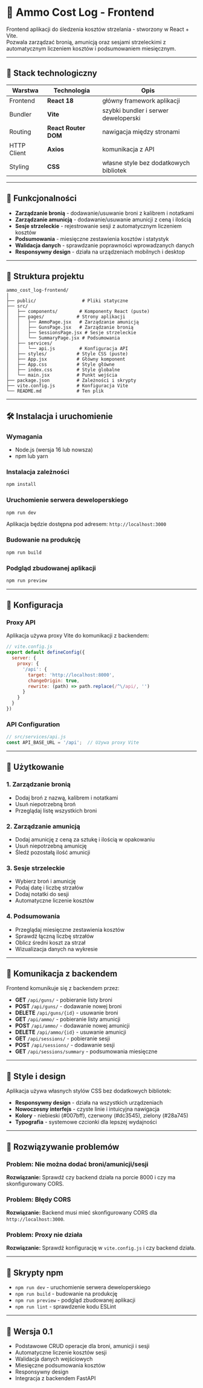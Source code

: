 # 🎯 Ammo Cost Log - Frontend

Frontend aplikacji do śledzenia kosztów strzelania - stworzony w React + Vite.  
Pozwala zarządzać bronią, amunicją oraz sesjami strzeleckimi z automatycznym liczeniem kosztów i podsumowaniem miesięcznym.

---

## 🧱 Stack technologiczny

| Warstwa | Technologia | Opis |
|----------|--------------|------|
| Frontend | **React 18** | główny framework aplikacji |
| Bundler | **Vite** | szybki bundler i serwer deweloperski |
| Routing | **React Router DOM** | nawigacja między stronami |
| HTTP Client | **Axios** | komunikacja z API |
| Styling | **CSS** | własne style bez dodatkowych bibliotek |

---

## 🚀 Funkcjonalności

- **Zarządzanie bronią** - dodawanie/usuwanie broni z kalibrem i notatkami
- **Zarządzanie amunicją** - dodawanie/usuwanie amunicji z ceną i ilością
- **Sesje strzeleckie** - rejestrowanie sesji z automatycznym liczeniem kosztów
- **Podsumowania** - miesięczne zestawienia kosztów i statystyk
- **Walidacja danych** - sprawdzanie poprawności wprowadzanych danych
- **Responsywny design** - działa na urządzeniach mobilnych i desktop

---

## 🧩 Struktura projektu

```plaintext 
ammo_cost_log-frontend/
│
├── public/                 # Pliki statyczne
├── src/
│   ├── components/        # Komponenty React (puste)
│   ├── pages/            # Strony aplikacji
│   │   ├── AmmoPage.jsx   # Zarządzanie amunicją
│   │   ├── GunsPage.jsx   # Zarządzanie bronią
│   │   ├── SessionsPage.jsx # Sesje strzeleckie
│   │   └── SummaryPage.jsx # Podsumowania
│   ├── services/
│   │   └── api.js         # Konfiguracja API
│   ├── styles/           # Style CSS (puste)
│   ├── App.jsx           # Główny komponent
│   ├── App.css           # Style główne
│   ├── index.css         # Style globalne
│   └── main.jsx          # Punkt wejścia
├── package.json          # Zależności i skrypty
├── vite.config.js        # Konfiguracja Vite
└── README.md             # Ten plik

```

---

## 🛠️ Instalacja i uruchomienie

### Wymagania
- Node.js (wersja 16 lub nowsza)
- npm lub yarn

### Instalacja zależności
```bash
npm install
```

### Uruchomienie serwera deweloperskiego
```bash
npm run dev
```

Aplikacja będzie dostępna pod adresem: `http://localhost:3000`

### Budowanie na produkcję
```bash
npm run build
```

### Podgląd zbudowanej aplikacji
```bash
npm run preview
```

---

## 🔧 Konfiguracja

### Proxy API
Aplikacja używa proxy Vite do komunikacji z backendem:

```javascript
// vite.config.js
export default defineConfig({
  server: {
    proxy: {
      '/api': {
        target: 'http://localhost:8000',
        changeOrigin: true,
        rewrite: (path) => path.replace(/^\/api/, '')
      }
    }
  }
})
```

### API Configuration
```javascript
// src/services/api.js
const API_BASE_URL = '/api';  // Używa proxy Vite
```

---

## 📱 Użytkowanie

### 1. Zarządzanie bronią
- Dodaj broń z nazwą, kalibrem i notatkami
- Usuń niepotrzebną broń
- Przeglądaj listę wszystkich broni

### 2. Zarządzanie amunicją
- Dodaj amunicję z ceną za sztukę i ilością w opakowaniu
- Usuń niepotrzebną amunicję
- Śledź pozostałą ilość amunicji

### 3. Sesje strzeleckie
- Wybierz broń i amunicję
- Podaj datę i liczbę strzałów
- Dodaj notatki do sesji
- Automatyczne liczenie kosztów

### 4. Podsumowania
- Przeglądaj miesięczne zestawienia kosztów
- Sprawdź łączną liczbę strzałów
- Oblicz średni koszt za strzał
- Wizualizacja danych na wykresie

---

## 🔗 Komunikacja z backendem

Frontend komunikuje się z backendem przez:
- **GET** `/api/guns/` - pobieranie listy broni
- **POST** `/api/guns/` - dodawanie nowej broni
- **DELETE** `/api/guns/{id}` - usuwanie broni
- **GET** `/api/ammo/` - pobieranie listy amunicji
- **POST** `/api/ammo/` - dodawanie nowej amunicji
- **DELETE** `/api/ammo/{id}` - usuwanie amunicji
- **GET** `/api/sessions/` - pobieranie sesji
- **POST** `/api/sessions/` - dodawanie sesji
- **GET** `/api/sessions/summary` - podsumowania miesięczne

---

## 🎨 Style i design

Aplikacja używa własnych stylów CSS bez dodatkowych bibliotek:
- **Responsywny design** - działa na wszystkich urządzeniach
- **Nowoczesny interfejs** - czyste linie i intuicyjna nawigacja
- **Kolory** - niebieski (#007bff), czerwony (#dc3545), zielony (#28a745)
- **Typografia** - systemowe czcionki dla lepszej wydajności

---

## 🐛 Rozwiązywanie problemów

### Problem: Nie można dodać broni/amunicji/sesji
**Rozwiązanie:** Sprawdź czy backend działa na porcie 8000 i czy ma skonfigurowany CORS.

### Problem: Błędy CORS
**Rozwiązanie:** Backend musi mieć skonfigurowany CORS dla `http://localhost:3000`.

### Problem: Proxy nie działa
**Rozwiązanie:** Sprawdź konfigurację w `vite.config.js` i czy backend działa.

---

## 📝 Skrypty npm

- `npm run dev` - uruchomienie serwera deweloperskiego
- `npm run build` - budowanie na produkcję
- `npm run preview` - podgląd zbudowanej aplikacji
- `npm run lint` - sprawdzenie kodu ESLint

---

## 🔄 Wersja 0.1

- Podstawowe CRUD operacje dla broni, amunicji i sesji
- Automatyczne liczenie kosztów sesji
- Walidacja danych wejściowych
- Miesięczne podsumowania kosztów
- Responsywny design
- Integracja z backendem FastAPI